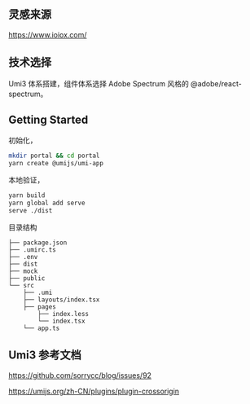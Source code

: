 ## 灵感来源

https://www.ioiox.com/

## 技术选择

Umi3 体系搭建，组件体系选择 Adobe Spectrum 风格的 @adobe/react-spectrum。

## Getting Started

初始化，

```bash
mkdir portal && cd portal
yarn create @umijs/umi-app
```

本地验证，

```bash
yarn build
yarn global add serve
serve ./dist
```

目录结构

```
├── package.json
├── .umirc.ts
├── .env
├── dist
├── mock
├── public
└── src
    ├── .umi
    ├── layouts/index.tsx
    ├── pages
        ├── index.less
        └── index.tsx
    └── app.ts
```

## Umi3 参考文档

https://github.com/sorrycc/blog/issues/92

https://umijs.org/zh-CN/plugins/plugin-crossorigin
